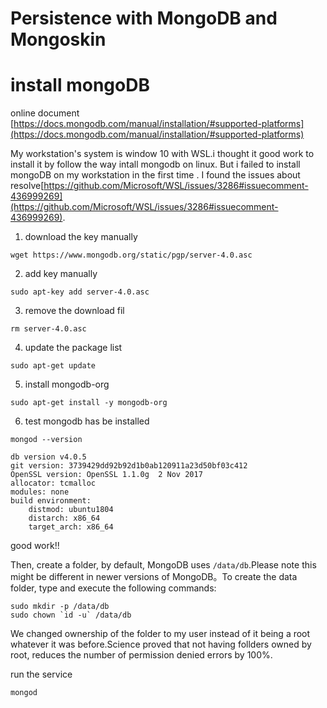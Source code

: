 # Persistence with MongoDB and Mongoskin

# install mongoDB 

online document [https://docs.mongodb.com/manual/installation/#supported-platforms](https://docs.mongodb.com/manual/installation/#supported-platforms)

My workstation's system is window 10 with WSL.i thought it good work to install it by follow the way intall mongodb on linux. But i failed to install mongoDB on my workstation in the first time . I found the issues about resolve[https://github.com/Microsoft/WSL/issues/3286#issuecomment-436999269](https://github.com/Microsoft/WSL/issues/3286#issuecomment-436999269).

1. download the key manually

```
wget https://www.mongodb.org/static/pgp/server-4.0.asc
```
2. add key manually

```
sudo apt-key add server-4.0.asc
```

3. remove the download fil
```
rm server-4.0.asc
```

4. update the package list
```
sudo apt-get update
```

5. install mongodb-org
```
sudo apt-get install -y mongodb-org
```

6. test mongodb has be installed
```
mongod --version

db version v4.0.5
git version: 3739429dd92b92d1b0ab120911a23d50bf03c412
OpenSSL version: OpenSSL 1.1.0g  2 Nov 2017
allocator: tcmalloc
modules: none
build environment:
    distmod: ubuntu1804
    distarch: x86_64
    target_arch: x86_64
```

good work!!

Then, create a folder, by default, MongoDB uses `/data/db`.Please note this might be different in newer versions of MongoDB。To create the data folder, type and execute the following commands:
```
sudo mkdir -p /data/db
sudo chown `id -u` /data/db
```
We changed ownership of the folder to my user instead of it being a root whatever it was before.Science proved that not having follders owned by root, reduces the number of permission denied errors by 100%.

run the service
~~~
mongod
~~~
